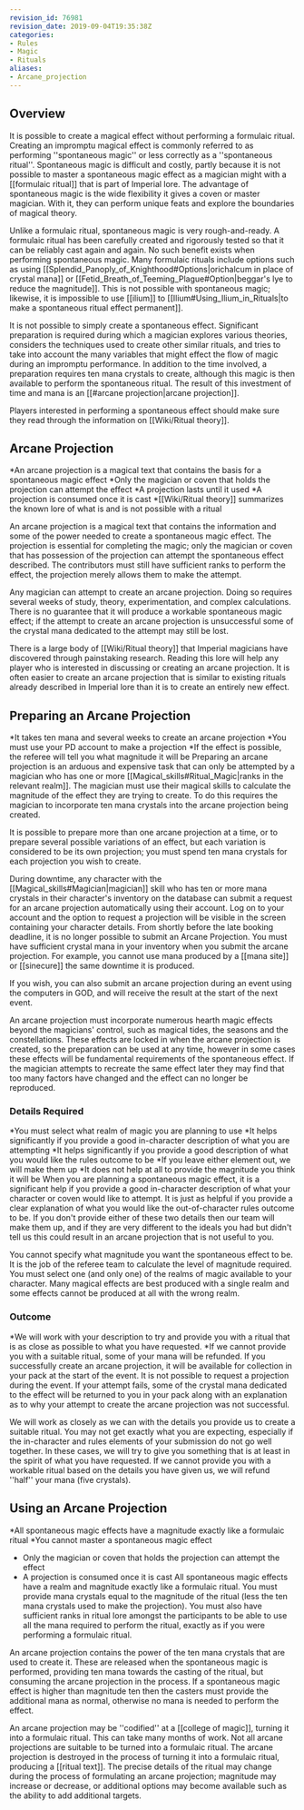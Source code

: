 ```yaml
---
revision_id: 76981
revision_date: 2019-09-04T19:35:38Z
categories:
- Rules
- Magic
- Rituals
aliases:
- Arcane_projection
---
```



## Overview
It is possible to create a magical effect without performing a formulaic ritual. Creating an impromptu magical effect is commonly referred to as performing ''spontaneous magic'' or less correctly as a ''spontaneous ritual''. Spontaneous magic is difficult and costly, partly because it is not possible to master a spontaneous magic effect as a magician might with a [[formulaic ritual]] that is part of Imperial lore. The advantage of spontaneous magic is the wide flexibility it gives a coven or master magician. With it, they can perform unique feats and explore the boundaries of magical theory.

Unlike a formulaic ritual, spontaneous magic is very rough-and-ready. A formulaic ritual has been carefully created and rigorously tested so that it can be reliably cast again and again. No such benefit exists when performing spontaneous magic. Many formulaic rituals include options such as using [[Splendid_Panoply_of_Knighthood#Options|orichalcum in place of crystal mana]] or [[Fetid_Breath_of_Teeming_Plague#Option|beggar's lye to reduce the magnitude]]. This is not possible with spontaneous magic; likewise, it is impossible to use [[ilium]] to [[Ilium#Using_Ilium_in_Rituals|to make a spontaneous ritual effect permanent]].

It is not possible to simply create a spontaneous effect. Significant preparation is required during which a magician explores various theories, considers the techniques used to create other similar rituals, and tries to take into account the many variables that might effect the flow of magic during an impromptu performance. In addition to the time involved, a preparation requires ten mana crystals to create, although this magic is then available to perform the spontaneous ritual. The result of this investment of time and mana is an [[#arcane projection|arcane projection]].


Players interested in performing a spontaneous effect should make sure they read through the information on [[Wiki/Ritual theory]].

## Arcane Projection
*An arcane projection is a magical text that contains the basis for a spontaneous magic effect
*Only the magician or coven that holds the projection can attempt the effect
*A projection lasts until it used
*A projection is consumed once it is cast
*[[Wiki/Ritual theory]] summarizes the known lore of what is and is not possible with a ritual

An arcane projection is a magical text that contains the information and some of the power needed to create a spontaneous magic effect. The projection is essential for completing the magic; only the magician or coven that has possession of the projection can attempt the spontaneous effect described. The contributors must still have sufficient ranks to perform the effect, the projection merely allows them to make the attempt.

Any magician can attempt to create an arcane projection. Doing so requires several weeks of study, theory, experimentation, and complex calculations. There is no guarantee that it will produce a workable spontaneous magic effect; if the attempt to create an arcane projection is unsuccessful some of the crystal mana dedicated to the attempt may still be lost. 

There is a large body of [[Wiki/Ritual theory]] that Imperial magicians have discovered through painstaking research. Reading this lore will help any player who is interested in discussing or creating an arcane projection. It is often easier to create an arcane projection that is similar to existing rituals already described in Imperial lore than it is to create an entirely new effect.

## Preparing an Arcane Projection
*It takes ten mana and several weeks to create an arcane projection
*You must use your PD account to make a projection
*If the effect is possible, the referee will tell you what magnitude it will be
Preparing an arcane projection is an arduous and expensive task that can only be attempted by
a magician who has one or more [[Magical_skills#Ritual_Magic|ranks in the relevant realm]]. The magician must use their magical skills to calculate the magnitude of the effect they are trying to create. To do this requires the magician to incorporate ten mana crystals into the arcane projection being created.

It is possible to prepare more than one arcane projection at a time, or to prepare several possible variations of an effect, but each variation is considered to be its own projection; you must spend ten mana crystals for each projection you wish to create.

During downtime, any character with the [[Magical_skills#Magician|magician]] skill who has ten or more mana crystals in their character's inventory on the database can submit a request for an arcane projection automatically using their account. Log on to your account and the option to request a projection will be visible in the screen containing your character details. From shortly before the late booking deadline, it is no longer possible to submit an Arcane Projection. You must have sufficient crystal mana in your inventory when you submit the arcane projection. For example, you cannot use mana produced by a [[mana site]] or [[sinecure]] the same downtime it is produced.

If you wish, you can also submit an arcane projection during an event using the computers in GOD, and will receive the result at the start of the next event.

An arcane projection must incorporate numerous hearth magic effects beyond the magicians' control, such as magical tides, the seasons and the constellations. These effects are locked in when the arcane projection is created, so the preparation can be used at any time, however in some cases these effects will be fundamental requirements of the spontaneous effect. If the magician attempts to recreate the same effect later they may find that too many factors have changed and the effect can no longer be reproduced.

### Details Required
*You must select what realm of magic you are planning to use
*It helps significantly if you provide a good in-character description of what you are attempting
*It helps significantly if you provide a good description of what you would like the rules outcome to be
*If you leave either element out, we will make them up
*It does not help at all to provide the magnitude you think it will be
When you are planning a spontaneous magic effect, it is a significant help if you provide a good in-character description of what your character or coven would like to attempt. It is just as helpful if you provide a clear explanation of what you would like the out-of-character rules outcome to be. If you don't provide either of these two details then our team will make them up, and if they are very different to the ideals you had but didn't tell us this could result in an arcane projection that is not useful to you.

You cannot specify what magnitude you want the spontaneous effect to be. It is the job of the referee team to calculate the level of magnitude required. You must select one (and only one) of the realms of magic available to your character. Many magical effects are best produced with a single realm and some effects cannot be produced at all with the wrong realm.

### Outcome
*We will work with your description to try and provide you with a ritual that is as close as possible to what you have requested.
*If we cannot provide you with a suitable ritual, some of your mana will be refunded.
If you successfully create an arcane projection, it will be available for collection in your pack at the start of the event. It is not possible to request a projection during the event. If your attempt fails, some of the crystal mana dedicated to the effect will be returned to you in your pack along with an explanation as to why your attempt to create the arcane projection was not successful.

We will work as closely as we can with the details you provide us to create a suitable ritual. You may not get exactly what you are expecting, especially if the in-character and rules elements of your submission do not go well together. In these cases, we will try to give you something that is at least in the spirit of what you have requested. If we cannot provide you with a workable ritual based on the details you have given us, we will refund ''half'' your mana (five crystals).

## Using an Arcane Projection
*All spontaneous magic effects have a magnitude exactly like a formulaic ritual
*You cannot master a spontaneous magic effect
* Only the magician or coven that holds the projection can attempt the effect
* A projection is consumed once it is cast
All spontaneous magic effects have a realm and magnitude exactly like a formulaic ritual. You must provide mana crystals equal to the magnitude of the ritual (less the ten mana crystals used to make the projection). You must also have sufficient ranks in ritual lore amongst the participants to be able to use all the mana required to perform the ritual, exactly as if you were performing a formulaic ritual.

An arcane projection contains the power of the ten mana crystals that are used to create it. These are released when the spontaneous magic is performed, providing ten mana towards the casting of the ritual, but consuming the arcane projection in the process. If a spontaneous magic effect is higher than magnitude ten then the casters must provide the additional mana as normal, otherwise no mana is needed to perform the effect.

An arcane projection may be ''codified'' at a [[college of magic]], turning it into a formulaic ritual. This can take many months of work. Not all arcane projections are suitable to be turned into a formulaic ritual. The arcane projection is destroyed in the process of turning it into a formulaic ritual, producing a [[ritual text]]. The precise details of the ritual may change during the process of formulating an arcane projection; magnitude may increase or decrease, or additional options may become available such as the ability to add additional targets.





